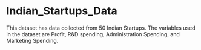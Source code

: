 # Indian_Startups_Data
This dataset has data collected from 50 Indian Startups. The variables used in the dataset are Profit, R&amp;D spending, Administration Spending, and Marketing Spending.

